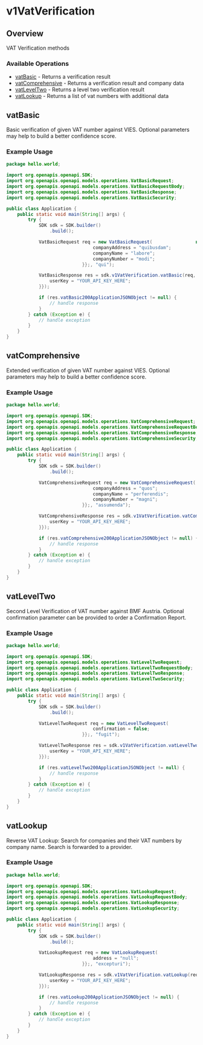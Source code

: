 # v1VatVerification

## Overview

VAT Verification methods

### Available Operations

* [vatBasic](#vatbasic) - Returns a verification result
* [vatComprehensive](#vatcomprehensive) - Returns a verification result and company data
* [vatLevelTwo](#vatleveltwo) - Returns a level two verification result
* [vatLookup](#vatlookup) - Returns a list of vat numbers with additional data

## vatBasic

Basic verification of given VAT number against VIES. Optional parameters may help to build a better confidence score.

### Example Usage

```java
package hello.world;

import org.openapis.openapi.SDK;
import org.openapis.openapi.models.operations.VatBasicRequest;
import org.openapis.openapi.models.operations.VatBasicRequestBody;
import org.openapis.openapi.models.operations.VatBasicResponse;
import org.openapis.openapi.models.operations.VatBasicSecurity;

public class Application {
    public static void main(String[] args) {
        try {
            SDK sdk = SDK.builder()
                .build();

            VatBasicRequest req = new VatBasicRequest(                new VatBasicRequestBody("distinctio") {{
                                companyAddress = "quibusdam";
                                companyName = "labore";
                                companyNumber = "modi";
                            }};, "qui");            

            VatBasicResponse res = sdk.v1VatVerification.vatBasic(req, new VatBasicSecurity("aliquid") {{
                userKey = "YOUR_API_KEY_HERE";
            }});

            if (res.vatBasic200ApplicationJSONObject != null) {
                // handle response
            }
        } catch (Exception e) {
            // handle exception
        }
    }
}
```

## vatComprehensive

Extended verification of given VAT number against VIES. Optional parameters may help to build a better confidence score.

### Example Usage

```java
package hello.world;

import org.openapis.openapi.SDK;
import org.openapis.openapi.models.operations.VatComprehensiveRequest;
import org.openapis.openapi.models.operations.VatComprehensiveRequestBody;
import org.openapis.openapi.models.operations.VatComprehensiveResponse;
import org.openapis.openapi.models.operations.VatComprehensiveSecurity;

public class Application {
    public static void main(String[] args) {
        try {
            SDK sdk = SDK.builder()
                .build();

            VatComprehensiveRequest req = new VatComprehensiveRequest(                new VatComprehensiveRequestBody("cupiditate") {{
                                companyAddress = "quos";
                                companyName = "perferendis";
                                companyNumber = "magni";
                            }};, "assumenda");            

            VatComprehensiveResponse res = sdk.v1VatVerification.vatComprehensive(req, new VatComprehensiveSecurity("ipsam") {{
                userKey = "YOUR_API_KEY_HERE";
            }});

            if (res.vatComprehensive200ApplicationJSONObject != null) {
                // handle response
            }
        } catch (Exception e) {
            // handle exception
        }
    }
}
```

## vatLevelTwo

Second Level Verification of VAT number against BMF Austria. Optional confirmation parameter can be provided to order a Confirmation Report.

### Example Usage

```java
package hello.world;

import org.openapis.openapi.SDK;
import org.openapis.openapi.models.operations.VatLevelTwoRequest;
import org.openapis.openapi.models.operations.VatLevelTwoRequestBody;
import org.openapis.openapi.models.operations.VatLevelTwoResponse;
import org.openapis.openapi.models.operations.VatLevelTwoSecurity;

public class Application {
    public static void main(String[] args) {
        try {
            SDK sdk = SDK.builder()
                .build();

            VatLevelTwoRequest req = new VatLevelTwoRequest(                new VatLevelTwoRequestBody("alias") {{
                                confirmation = false;
                            }};, "fugit");            

            VatLevelTwoResponse res = sdk.v1VatVerification.vatLevelTwo(req, new VatLevelTwoSecurity("dolorum") {{
                userKey = "YOUR_API_KEY_HERE";
            }});

            if (res.vatLevelTwo200ApplicationJSONObject != null) {
                // handle response
            }
        } catch (Exception e) {
            // handle exception
        }
    }
}
```

## vatLookup

Reverse VAT Lookup: Search for companies and their VAT numbers by company name. Search is forwarded to a provider.

### Example Usage

```java
package hello.world;

import org.openapis.openapi.SDK;
import org.openapis.openapi.models.operations.VatLookupRequest;
import org.openapis.openapi.models.operations.VatLookupRequestBody;
import org.openapis.openapi.models.operations.VatLookupResponse;
import org.openapis.openapi.models.operations.VatLookupSecurity;

public class Application {
    public static void main(String[] args) {
        try {
            SDK sdk = SDK.builder()
                .build();

            VatLookupRequest req = new VatLookupRequest(                new VatLookupRequestBody("null") {{
                                address = "null";
                            }};, "excepturi");            

            VatLookupResponse res = sdk.v1VatVerification.vatLookup(req, new VatLookupSecurity("tempora") {{
                userKey = "YOUR_API_KEY_HERE";
            }});

            if (res.vatLookup200ApplicationJSONObject != null) {
                // handle response
            }
        } catch (Exception e) {
            // handle exception
        }
    }
}
```
